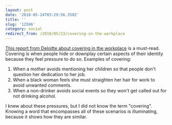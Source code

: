 ```yaml
---
layout: post
date: '2018-05-24T03:29:56.350Z'
title: ''
slug: '12596'
category: social
redirect_from: /2018/05/23/covering-in-the-workplace
---
```

[This report from Deloitte about covering in the workplace](https://www2.deloitte.com/content/dam/Deloitte/us/Documents/about-deloitte/us-inclusion-uncovering-talent-paper.pdf) is a must-read. Covering is when people hide or downplay certain aspects of their identity because they feel pressure to do so. Examples of covering:

1. When a mother avoids mentioning her children so that people don&#39;t question her dedication to her job.
2. When a black woman feels she must straighten her hair for work to avoid unwanted comments.
3. When a non-drinker avoids social events so they won&#39;t get called out for not drinking alcohol.

I knew about these pressures, but I did not know the term &quot;covering&quot;. Knowing a word that encompasses all of these scenarios is illuminating, because it shows how they are similar.
